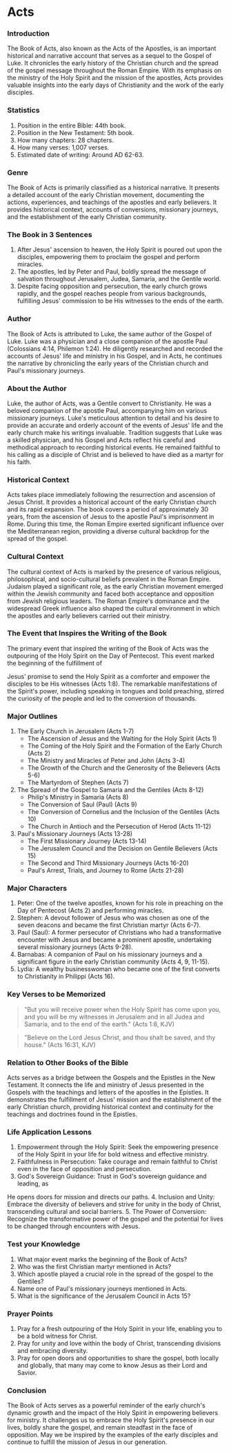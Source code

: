 # Acts

### Introduction

The Book of Acts, also known as the Acts of the Apostles, is an important historical and narrative account that serves as a sequel to the Gospel of Luke. It chronicles the early history of the Christian church and the spread of the gospel message throughout the Roman Empire. With its emphasis on the ministry of the Holy Spirit and the mission of the apostles, Acts provides valuable insights into the early days of Christianity and the work of the early disciples.

### Statistics

1. Position in the entire Bible: 44th book.
2. Position in the New Testament: 5th book.
3. How many chapters: 28 chapters.
4. How many verses: 1,007 verses.
5. Estimated date of writing: Around AD 62-63.

### Genre

The Book of Acts is primarily classified as a historical narrative. It presents a detailed account of the early Christian movement, documenting the actions, experiences, and teachings of the apostles and early believers. It provides historical context, accounts of conversions, missionary journeys, and the establishment of the early Christian community.

### The Book in 3 Sentences

1. After Jesus' ascension to heaven, the Holy Spirit is poured out upon the disciples, empowering them to proclaim the gospel and perform miracles.
2. The apostles, led by Peter and Paul, boldly spread the message of salvation throughout Jerusalem, Judea, Samaria, and the Gentile world.
3. Despite facing opposition and persecution, the early church grows rapidly, and the gospel reaches people from various backgrounds, fulfilling Jesus' commission to be His witnesses to the ends of the earth.

### Author

The Book of Acts is attributed to Luke, the same author of the Gospel of Luke. Luke was a physician and a close companion of the apostle Paul (Colossians 4:14, Philemon 1:24). He diligently researched and recorded the accounts of Jesus' life and ministry in his Gospel, and in Acts, he continues the narrative by chronicling the early years of the Christian church and Paul's missionary journeys.

### About the Author

Luke, the author of Acts, was a Gentile convert to Christianity. He was a beloved companion of the apostle Paul, accompanying him on various missionary journeys. Luke's meticulous attention to detail and his desire to provide an accurate and orderly account of the events of Jesus' life and the early church make his writings invaluable. Tradition suggests that Luke was a skilled physician, and his Gospel and Acts reflect his careful and methodical approach to recording historical events. He remained faithful to his calling as a disciple of Christ and is believed to have died as a martyr for his faith.

### Historical Context

Acts takes place immediately following the resurrection and ascension of Jesus Christ. It provides a historical account of the early Christian church and its rapid expansion. The book covers a period of approximately 30 years, from the ascension of Jesus to the apostle Paul's imprisonment in Rome. During this time, the Roman Empire exerted significant influence over the Mediterranean region, providing a diverse cultural backdrop for the spread of the gospel.

### Cultural Context

The cultural context of Acts is marked by the presence of various religious, philosophical, and socio-cultural beliefs prevalent in the Roman Empire. Judaism played a significant role, as the early Christian movement emerged within the Jewish community and faced both acceptance and opposition from Jewish religious leaders. The Roman Empire's dominance and the widespread Greek influence also shaped the cultural environment in which the apostles and early believers carried out their ministry.

### The Event that Inspires the Writing of the Book

The primary event that inspired the writing of the Book of Acts was the outpouring of the Holy Spirit on the Day of Pentecost. This event marked the beginning of the fulfillment of

Jesus' promise to send the Holy Spirit as a comforter and empower the disciples to be His witnesses (Acts 1:8). The remarkable manifestations of the Spirit's power, including speaking in tongues and bold preaching, stirred the curiosity of the people and led to the conversion of thousands.

### Major Outlines

1. The Early Church in Jerusalem (Acts 1-7)
   * The Ascension of Jesus and the Waiting for the Holy Spirit (Acts 1)
   * The Coming of the Holy Spirit and the Formation of the Early Church (Acts 2)
   * The Ministry and Miracles of Peter and John (Acts 3-4)
   * The Growth of the Church and the Generosity of the Believers (Acts 5-6)
   * The Martyrdom of Stephen (Acts 7)
2. The Spread of the Gospel to Samaria and the Gentiles (Acts 8-12)
   * Philip's Ministry in Samaria (Acts 8)
   * The Conversion of Saul (Paul) (Acts 9)
   * The Conversion of Cornelius and the Inclusion of the Gentiles (Acts 10)
   * The Church in Antioch and the Persecution of Herod (Acts 11-12)
3. Paul's Missionary Journeys (Acts 13-28)
   * The First Missionary Journey (Acts 13-14)
   * The Jerusalem Council and the Decision on Gentile Believers (Acts 15)
   * The Second and Third Missionary Journeys (Acts 16-20)
   * Paul's Arrest, Trials, and Journey to Rome (Acts 21-28)

### Major Characters

1. Peter: One of the twelve apostles, known for his role in preaching on the Day of Pentecost (Acts 2) and performing miracles.
2. Stephen: A devout follower of Jesus who was chosen as one of the seven deacons and became the first Christian martyr (Acts 6-7).
3. Paul (Saul): A former persecutor of Christians who had a transformative encounter with Jesus and became a prominent apostle, undertaking several missionary journeys (Acts 9-28).
4. Barnabas: A companion of Paul on his missionary journeys and a significant figure in the early Christian community (Acts 4, 9, 11-15).
5. Lydia: A wealthy businesswoman who became one of the first converts to Christianity in Philippi (Acts 16).

### Key Verses to be Memorized

> "But you will receive power when the Holy Spirit has come upon you, and you will be my witnesses in Jerusalem and in all Judea and Samaria, and to the end of the earth." (Acts 1:8, KJV)

> "Believe on the Lord Jesus Christ, and thou shalt be saved, and thy house." (Acts 16:31, KJV)

### Relation to Other Books of the Bible

Acts serves as a bridge between the Gospels and the Epistles in the New Testament. It connects the life and ministry of Jesus presented in the Gospels with the teachings and letters of the apostles in the Epistles. It demonstrates the fulfillment of Jesus' mission and the establishment of the early Christian church, providing historical context and continuity for the teachings and doctrines found in the Epistles.

### Life Application Lessons

1. Empowerment through the Holy Spirit: Seek the empowering presence of the Holy Spirit in your life for bold witness and effective ministry.
2. Faithfulness in Persecution: Take courage and remain faithful to Christ even in the face of opposition and persecution.
3. God's Sovereign Guidance: Trust in God's sovereign guidance and leading, as

He opens doors for mission and directs our paths. 4. Inclusion and Unity: Embrace the diversity of believers and strive for unity in the body of Christ, transcending cultural and social barriers. 5. The Power of Conversion: Recognize the transformative power of the gospel and the potential for lives to be changed through encounters with Jesus.

### Test your Knowledge

1. What major event marks the beginning of the Book of Acts?
2. Who was the first Christian martyr mentioned in Acts?
3. Which apostle played a crucial role in the spread of the gospel to the Gentiles?
4. Name one of Paul's missionary journeys mentioned in Acts.
5. What is the significance of the Jerusalem Council in Acts 15?

### Prayer Points

1. Pray for a fresh outpouring of the Holy Spirit in your life, enabling you to be a bold witness for Christ.
2. Pray for unity and love within the body of Christ, transcending divisions and embracing diversity.
3. Pray for open doors and opportunities to share the gospel, both locally and globally, that many may come to know Jesus as their Lord and Savior.

### Conclusion

The Book of Acts serves as a powerful reminder of the early church's dynamic growth and the impact of the Holy Spirit in empowering believers for ministry. It challenges us to embrace the Holy Spirit's presence in our lives, boldly share the gospel, and remain steadfast in the face of opposition. May we be inspired by the examples of the early disciples and continue to fulfill the mission of Jesus in our generation.
